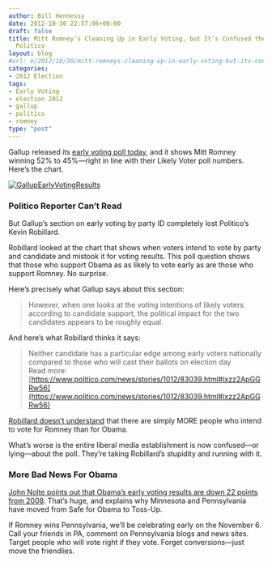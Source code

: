 ```yaml
---
author: Bill Hennessy
date: 2012-10-30 22:57:06+00:00
draft: false
title: Mitt Romney’s Cleaning Up in Early Voting, but It’s Confused the Hell Out of
  Politico
layout: blog
#url: e/2012/10/30/mitt-romneys-cleaning-up-in-early-voting-but-its-confused-the-hell-out-of-politico/
categories:
- 2012 Election
tags:
- Early Voting
- election 2012
- gallup
- politico
- romney
type: "post"
---
```


Gallup released its [early voting poll today](https://www.gallup.com/poll/158420/registered-voters-already-cast-ballots.aspx), and it shows Mitt Romney winning 52% to 45%—right in line with their Likely Voter poll numbers. Here’s the chart.

[![GallupEarlyVotingResults](https://ludicrite.files.wordpress.com/2012/10/gallupearlyvotingresults.gif)
](https://www.gallup.com/poll/158420/registered-voters-already-cast-ballots.aspx)

### Politico Reporter Can’t Read

But Gallup’s section on early voting by party ID completely lost Politico’s Kevin Robillard.

Robillard looked at the chart that shows when voters intend to vote by party and candidate and mistook it for voting results. This poll question shows that those who support Obama as as likely to vote early as are those who support Romney. No surprise.

Here’s precisely what Gallup says about this section:

> However, when one looks at the voting intentions of likely voters according to candidate support, the political impact for the two candidates appears to be roughly equal.
> 
> 

And here’s what Robillard thinks it says:

> Neither candidate has a particular edge among early voters nationally compared to those who will cast their ballots on election day  
Read more: [https://www.politico.com/news/stories/1012/83039.html#ixzz2ApGGRw56](https://www.politico.com/news/stories/1012/83039.html#ixzz2ApGGRw56)
> 
> 

[Robillard doesn’t understand](https://www.politico.com/news/stories/1012/83039.html?hp=l9_b1) that there are simply MORE people who intend to vote for Romney than for Obama.

What’s worse is the entire liberal media establishment is now confused—or lying—about the poll. They’re taking Robillard’s stupidity and running with it.

### More Bad News For Obama

[John Nolte points out that Obama’s early voting results are down 22 points from 2008](https://www.breitbart.com/Big-Government/2012/10/30/Gallup-Shows-22-point-drop-in-obama-early-voting-advantage). That’s huge, and explains why Minnesota and Pennsylvania have moved from Safe for Obama to Toss-Up.

If Romney wins Pennsylvania, we’ll be celebrating early on the November 6. Call your friends in PA, comment on Pennsylvania blogs and news sites. Target people who will vote right if they vote. Forget conversions—just move the friendlies.
